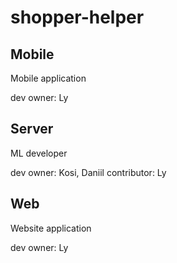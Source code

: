 # shopper-helper

## Mobile

Mobile application

dev owner: Ly

## Server

ML developer

dev owner: Kosi, Daniil
contributor: Ly

## Web

Website application

dev owner: Ly
